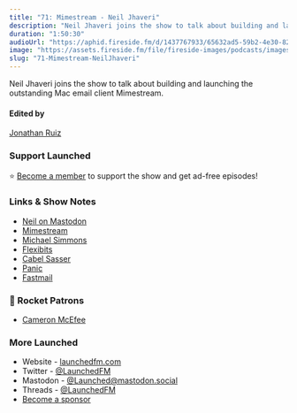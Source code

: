 ```yaml
---
title: "71: Mimestream - Neil Jhaveri"
description: "Neil Jhaveri joins the show to talk about building and launching the outstanding Mac email client Mimestream."
duration: "1:50:30"
audioUrl: "https://aphid.fireside.fm/d/1437767933/65632ad5-59b2-4e30-82d1-13845dce07dd/e25678ac-f6f4-42be-a6f3-0817b72af71b.mp3"
image: "https://assets.fireside.fm/file/fireside-images/podcasts/images/6/65632ad5-59b2-4e30-82d1-13845dce07dd/episodes/e/e25678ac-f6f4-42be-a6f3-0817b72af71b/cover.jpg"
slug: "71-Mimestream-NeilJhaveri"
---
```


<p>Neil Jhaveri joins the show to talk about building and launching the outstanding Mac email client Mimestream.</p>

<h4>Edited by</h4>

<p><a href="https://mastodon.online/@refactoredd" rel="nofollow">Jonathan Ruiz</a></p>

<h3>Support Launched</h3>

<p>⭐️ <a href="http://membership.launchedfm.com/" rel="nofollow">Become a member</a> to support the show and get ad-free episodes!</p>

<h3>Links &amp; Show Notes</h3>

<ul>
<li><a href="https://mastodon.social/@neiljhaveri" rel="nofollow">Neil on Mastodon</a></li>
<li><a href="https://mimestream.com/" rel="nofollow">Mimestream</a></li>
<li><a href="https://twitter.com/macguitar" rel="nofollow">Michael Simmons</a></li>
<li><a href="https://flexibits.com/" rel="nofollow">Flexibits</a></li>
<li><a href="https://cabel.com/" rel="nofollow">Cabel Sasser</a></li>
<li><a href="https://panic.com/" rel="nofollow">Panic</a></li>
<li><a href="https://www.fastmail.com/" rel="nofollow">Fastmail</a></li>
</ul>

<h3>🚀 Rocket Patrons</h3>

<ul>
<li><a href="https://mastodon.social/@cameronmcefee" rel="nofollow">Cameron McEfee</a></li>
</ul>

<h3>More Launched</h3>

<ul>
<li>Website - <a href="https://launchedfm.com" rel="nofollow">launchedfm.com</a></li>
<li>Twitter - <a href="https://twitter.com/launchedfm" rel="nofollow">@LaunchedFM</a></li>
<li>Mastodon - <a href="https://mastodon.social/@Launched" rel="nofollow">@Launched@mastodon.social</a></li>
<li>Threads - <a href="https://www.threads.net/@launchedfm" rel="nofollow">@LaunchedFM</a></li>
<li><a href="https://launchedfm.com/sponsors" rel="nofollow">Become a sponsor</a></li>
</ul>
